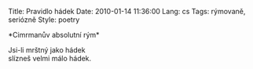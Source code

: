 Title: Pravidlo hádek
Date: 2010-01-14 11:36:00
Lang: cs
Tags: rýmovaně, seriózně
Style: poetry

<div class="prose" markdown="1">
*Cimrmanův absolutní rým*
</div>

Jsi-li mrštný jako hádek<br>
slízneš velmi málo hádek.
